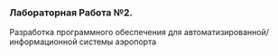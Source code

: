 ### Лабораторная Работа №2.

Разработка программного обеспечения для автоматизированной/информационной системы аэропорта
